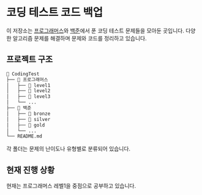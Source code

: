 # 코딩 테스트 코드 백업

이 저장소는 [프로그래머스](https://programmers.co.kr/)와 [백준](https://www.acmicpc.net/)에서 푼 코딩 테스트 문제들을 모아둔 곳입니다. 다양한 알고리즘 문제를 해결하며 문제와 코드를 정리하고 있습니다.

## 프로젝트 구조

```bash
📂 CodingTest
├── 📂 프로그래머스
│   ├── 📂 level1
│   ├── 📂 level2
│   ├── 📂 level3
│   └── ...
├── 📂 백준
│   ├── 📂 bronze
│   ├── 📂 silver
│   ├── 📂 gold
│   └── ...
└── README.md
```


각 폴더는 문제의 난이도나 유형별로 분류되어 있습니다.

## 현재 진행 상황

현재는 프로그래머스 레벨1을 중점으로 공부하고 있습니다.
